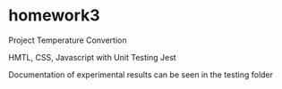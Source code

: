 # homework3
Project Temperature Convertion

HMTL, CSS, Javascript with Unit Testing Jest

Documentation of experimental results can be seen in the testing folder 
